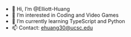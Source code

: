 - 👋 Hi, I’m @Elliott-Huang
- 👀 I’m interested in Coding and Video Games
- 🌱 I’m currently learning TypeScript and Python
- 📫 Contact: ehuang30@ucsc.edu

<!---
Elliott-Huang/Elliott-Huang is a ✨ special ✨ repository because its `README.md` (this file) appears on your GitHub profile.
You can click the Preview link to take a look at your changes.
--->
